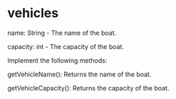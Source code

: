 # vehicles
name: String - The name of the boat.

capacity: int - The capacity of the boat.

Implement the following methods:

getVehicleName(): Returns the name of the boat.

getVehicleCapacity(): Returns the capacity of the boat.
